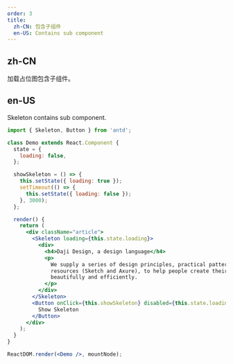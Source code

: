 ```yaml
---
order: 3
title:
  zh-CN: 包含子组件
  en-US: Contains sub component
---
```


## zh-CN

加载占位图包含子组件。

## en-US

Skeleton contains sub component.

```jsx
import { Skeleton, Button } from 'antd';

class Demo extends React.Component {
  state = {
    loading: false,
  };

  showSkeleton = () => {
    this.setState({ loading: true });
    setTimeout(() => {
      this.setState({ loading: false });
    }, 3000);
  };

  render() {
    return (
      <div className="article">
        <Skeleton loading={this.state.loading}>
          <div>
            <h4>Daji Design, a design language</h4>
            <p>
              We supply a series of design principles, practical patterns and high quality design
              resources (Sketch and Axure), to help people create their product prototypes
              beautifully and efficiently.
            </p>
          </div>
        </Skeleton>
        <Button onClick={this.showSkeleton} disabled={this.state.loading}>
          Show Skeleton
        </Button>
      </div>
    );
  }
}

ReactDOM.render(<Demo />, mountNode);
```

<style>
.article h4 {
  margin-bottom: 16px;
}
.article button {
  margin-top: 16px;
}
</style>
